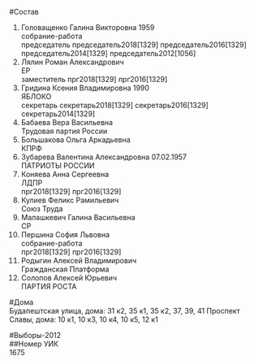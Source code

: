 #Состав  
1. Головащенко Галина Викторовна 1959  
    собрание-работа  
    председатель председатель2018[1329] председатель2016[1329] председатель2014[1329] председатель2012[1056]  
2. Лялин Роман Александрович  
    ЕР  
    заместитель прг2018[1329] прг2016[1329]  
3. Гридина Ксения Владимировна 1990  
    ЯБЛОКО  
    секретарь секретарь2018[1329] секретарь2016[1329] секретарь2014[1329]  
4. Бабаева Вера Васильевна  
    Трудовая партия России  
5. Большакова Ольга Аркадьевна  
    КПРФ  
6. Зубарева Валентина Александровна 07.02.1957  
    ПАТРИОТЫ РОССИИ  
7. Коняева Анна Сергеевна  
    ЛДПР  
    прг2018[1329] прг2016[1329]  
8. Кулиев Феликс Рамильевич  
    Союз Труда  
9. Малашкевич Галина Васильевна  
    СР  
10. Першина София Львовна  
    собрание-работа  
    прг2018[1329] прг2016[1329]  
11. Родыгин Алексей Владимирович  
    Гражданская Платформа  
12. Солопов Алексей Юрьевич  
    ПАРТИЯ РОСТА  
  
#Дома  
Будапештская улица, дома: 31 к2, 35 к1, 35 к2, 37, 39, 41 Проспект Славы, дома: 10 к1, 10 к3, 10 к4, 10 к5, 12 к1  
  
#Выборы-2012  
##Номер УИК  
1675  
